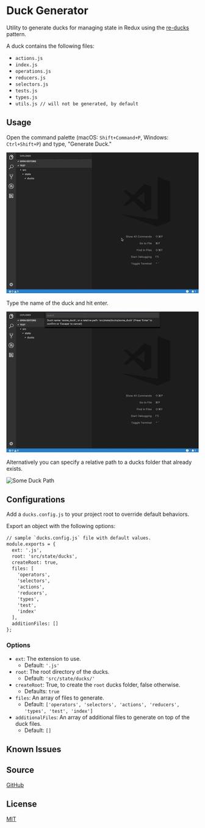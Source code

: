 # Duck Generator

Utility to generate ducks for managing state in Redux using the [re-ducks](https://github.com/alexnm/re-ducks) pattern.

A duck contains the following files:
- `actions.js`
- `index.js`
- `operations.js`
- `reducers.js`
- `selectors.js`
- `tests.js`
- `types.js`
- `utils.js // will not be generated, by default`

## Usage

Open the command palette (macOS: `Shift+Command+P`, Windows: `Ctrl+Shift+P`) and type, "Generate Duck."

![Command Palette](images/command-palette.gif)

Type the name of the duck and hit enter.

![Some Duck](images/some-duck.gif)

Alternatively you can specify a relative path to a ducks folder that already exists.

![Some Duck Path](images/some-duck-path.gif)

## Configurations

Add a `ducks.config.js` to your project root to override default behaviors.

Export an object with the following options:

```
// sample `ducks.config.js` file with default values.
module.exports = {
  ext: '.js',
  root: 'src/state/ducks',
  createRoot: true,
  files: [
    'operators', 
    'selectors', 
    'actions', 
    'reducers', 
    'types', 
    'test', 
    'index'
  ],
  additionFiles: []
};
```

### Options

- `ext`: The extension to use.
  - Default: `'.js'`
- `root`: The root directory of the ducks.
  - Default: `'src/state/ducks/'`
- `createRoot`: True, to create the `root` ducks folder, false otherwise.
  - Defaults: `true`
- `files`: An array of files to generate.
  - Default: `['operators', 'selectors', 'actions', 'reducers', 'types', 'test', 'index']`
- `additionalFiles`: An array of additional files to generate on top of the duck files.
  - Default: `[]`

## Known Issues

## Source

[GitHub](https://github.com/vanister/duck-generator)

## License

[MIT](https://raw.githubusercontent.com/vanister/duck-generator/master/LICENSE)


